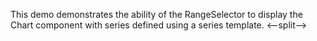 This demo demonstrates the ability of&nbsp;the RangeSelector to&nbsp;display the Chart component with series defined using a&nbsp;series template.
<--split-->